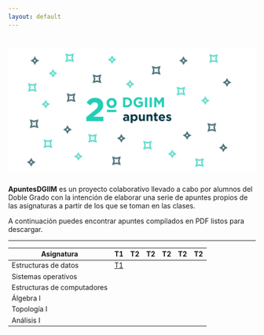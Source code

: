 ```yaml
---
layout: default
---
```


# ![apuntes](resources/hero.png)

**ApuntesDGIIM** es un proyecto colaborativo llevado a cabo por alumnos del Doble Grado con la intención de elaborar una serie de apuntes propios de las asignaturas a partir de los que se toman en las clases.

A continuación puedes encontrar apuntes compilados en PDF listos para descargar.

---

| Asignatura  | T1  | T2  | T2  | T2  | T2  | T2  |
|---|---|---|---|---|---|---|
| Estructuras de datos  | [T1](https://github.com/libreim/apuntesDGIIM/raw/master/.out/Estructura%20de%20datos/tema1.pdf)  |   |   |   |   |   |
| Sistemas operativos  |   |   |   |   |   |   |
| Estructuras de computadores  |   |   |   |   |   |   |
| Álgebra I  |   |   |   |   |   |   |
| Topología I  |   |   |   |   |   |   |
| Análisis I |   |   |   |   |   |   |
